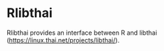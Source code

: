 # Rlibthai
Rlibthai provides an interface between R and libthai (https://linux.thai.net/projects/libthai/).
